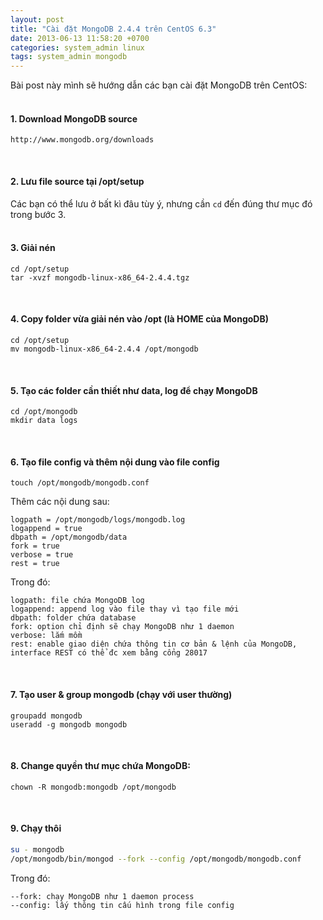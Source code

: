 ```yaml
---
layout: post
title: "Cài đặt MongoDB 2.4.4 trên CentOS 6.3"
date: 2013-06-13 11:58:20 +0700
categories: system_admin linux
tags: system_admin mongodb
---
```


Bài post này mình sẽ hướng dẫn các bạn cài đặt MongoDB trên CentOS:
<br><br>

#### 1. Download MongoDB source

```
http://www.mongodb.org/downloads
```
<br>

#### 2. Lưu file source tại /opt/setup
Các bạn có thể lưu ở bất kì đâu tùy ý, nhưng cần ```cd``` đến đúng thư mục đó trong bước 3.
<br><br>

#### 3. Giải nén

```
cd /opt/setup
tar -xvzf mongodb-linux-x86_64-2.4.4.tgz
```
<br>

#### 4. Copy folder vừa giải nén vào /opt (là HOME của MongoDB)

```
cd /opt/setup
mv mongodb-linux-x86_64-2.4.4 /opt/mongodb
```
<br>

#### 5. Tạo các folder cần thiết như data, log để chạy MongoDB

```
cd /opt/mongodb
mkdir data logs
```
<br>

#### 6. Tạo file config và thêm nội dung vào file config

```
touch /opt/mongodb/mongodb.conf
```

Thêm các nội dung sau:

```
logpath = /opt/mongodb/logs/mongodb.log
logappend = true
dbpath = /opt/mongodb/data
fork = true
verbose = true
rest = true
```

Trong đó: 

```
logpath: file chứa MongoDB log
logappend: append log vào file thay vì tạo file mới
dbpath: folder chứa database
fork: option chỉ định sẽ chạy MongoDB như 1 daemon
verbose: lắm mồm
rest: enable giao diện chứa thông tin cơ bản & lệnh của MongoDB, interface REST có thể đc xem bằng cổng 28017
```
<br>

#### 7. Tạo user & group mongodb (chạy với user thường)

```
groupadd mongodb
useradd -g mongodb mongodb
```
<br>

#### 8. Change quyền thư mục chứa MongoDB:

```
chown -R mongodb:mongodb /opt/mongodb
```
<br>

#### 9. Chạy thôi

```bash
su - mongodb
/opt/mongodb/bin/mongod --fork --config /opt/mongodb/mongodb.conf
```

Trong đó:

```
--fork: chạy MongoDB như 1 daemon process
--config: lấy thông tin cấu hình trong file config
```